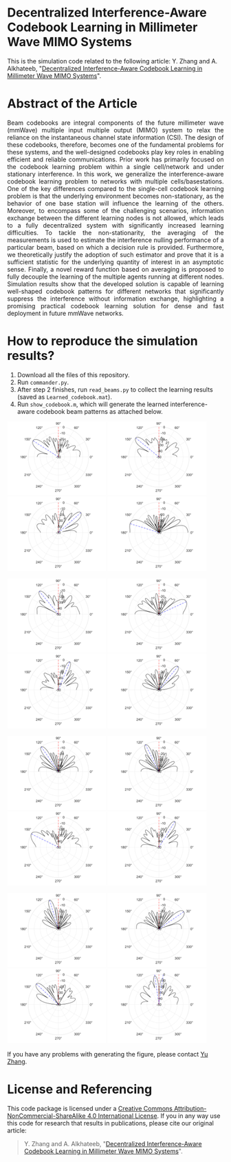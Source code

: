 # Decentralized Interference-Aware Codebook Learning in Millimeter Wave MIMO Systems
This is the simulation code related to the following article: Y. Zhang and A. Alkhateeb, "[Decentralized Interference-Aware Codebook Learning in Millimeter Wave MIMO Systems](https://arxiv.org/abs/2401.07479)".

# Abstract of the Article
<p align="justify"> Beam codebooks are integral components of the future millimeter wave (mmWave) multiple input multiple output (MIMO) system to relax the reliance on the instantaneous channel state information (CSI). The design of these codebooks, therefore, becomes one of the fundamental problems for these systems, and the well-designed codebooks play key roles in enabling efficient and reliable communications. Prior work has primarily focused on the codebook learning problem within a single cell/network and under stationary interference. In this work, we generalize the interference-aware codebook learning problem to networks with multiple cells/basestations. One of the key differences compared to the single-cell codebook learning problem is that the underlying environment becomes non-stationary, as the behavior of one base station will influence the learning of the others. Moreover, to encompass some of the challenging scenarios, information exchange between the different learning nodes is not allowed, which leads to a fully decentralized system with significantly increased learning difficulties. To tackle the non-stationarity, the averaging of the measurements is used to estimate the interference nulling performance of a particular beam, based on which a decision rule is provided. Furthermore, we theoretically justify the adoption of such estimator and prove that it is a sufficient statistic for the underlying quantity of interest in an asymptotic sense. Finally, a novel reward function based on averaging is proposed to fully decouple the learning of the multiple agents running at different nodes. Simulation results show that the developed solution is capable of learning well-shaped codebook patterns for different networks that significantly suppress the interference without information exchange, highlighting a promising practical codebook learning solution for dense and fast deployment in future mmWave networks. </p>

# How to reproduce the simulation results?
1. Download all the files of this repository.
2. Run `commander.py`.
3. After step 2 finishes, run `read_beams.py` to collect the learning results (saved as `Learned_codebook.mat`).
4. Run `show_codebook.m`, which will generate the learned interference-aware codebook beam patterns as attached below.

<p float="left">
  <img src="./figures/beam_1.png" alt="Beam 1" width="230"/>
  <img src="./figures/beam_2.png" alt="Beam 2" width="230"/>
  <img src="./figures/beam_3.png" alt="Beam 3" width="230"/>
  <img src="./figures/beam_4.png" alt="Beam 4" width="230"/>
</p>
<p float="left">
  <img src="./figures/beam_5.png" alt="Beam 5" width="230"/>
  <img src="./figures/beam_6.png" alt="Beam 6" width="230"/>
  <img src="./figures/beam_7.png" alt="Beam 7" width="230"/>
  <img src="./figures/beam_8.png" alt="Beam 8" width="230"/>
</p>
<p float="left">
  <img src="./figures/beam_9.png" alt="Beam 9" width="230"/>
  <img src="./figures/beam_10.png" alt="Beam 10" width="230"/>
  <img src="./figures/beam_11.png" alt="Beam 11" width="230"/>
  <img src="./figures/beam_12.png" alt="Beam 12" width="230"/>
</p>
<p float="left">
  <img src="./figures/beam_13.png" alt="Beam 13" width="230"/>
  <img src="./figures/beam_14.png" alt="Beam 14" width="230"/>
  <img src="./figures/beam_15.png" alt="Beam 15" width="230"/>
  <img src="./figures/beam_16.png" alt="Beam 16" width="230"/>
</p>

If you have any problems with generating the figure, please contact [Yu Zhang](https://www.linkedin.com/in/yu-zhang-391275181/).

# License and Referencing
This code package is licensed under a [Creative Commons Attribution-NonCommercial-ShareAlike 4.0 International License](https://creativecommons.org/licenses/by-nc-sa/4.0/). If you in any way use this code for research that results in publications, please cite our original article:
> Y. Zhang and A. Alkhateeb, "[Decentralized Interference-Aware Codebook Learning in Millimeter Wave MIMO Systems](https://arxiv.org/abs/2401.07479)".
